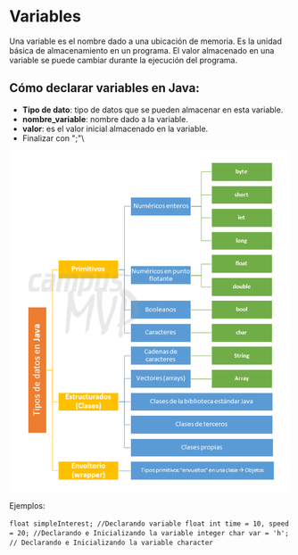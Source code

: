 # Variables

Una variable es el nombre dado a una ubicación de memoria. Es la unidad básica de almacenamiento en un programa. El valor almacenado en una variable se puede cambiar durante la ejecución del programa.

## Cómo declarar variables en Java:

- **Tipo de dato**: tipo de datos que se pueden almacenar en esta variable.
- **nombre_variable**: nombre dado a la variable.
- **valor**: es el valor inicial almacenado en la variable.
- Finalizar con ";"\

![Tipos de datos](./variables.png)

Ejemplos:

``
    float simpleInterest; //Declarando variable float
    int time = 10, speed = 20; //Declarando e Inicializando la variable integer
    char var = 'h'; // Declarando e Inicializando la variable character
``
